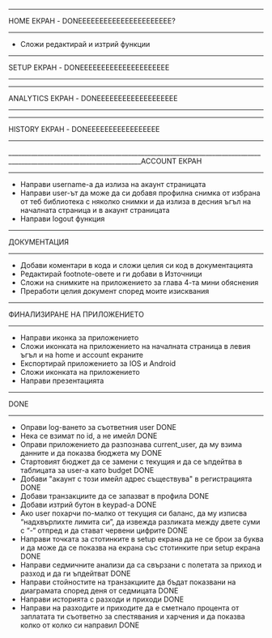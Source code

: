 _______________________________________________________________________________________________________________________
HOME ЕКРАН - DONEEEEEEEEEEEEEEEEEEEEEE?
_______________________________________________________________________________________________________________________
* Сложи редактирай и изтрий функции
_______________________________________________________________________________________________________________________
SETUP ЕКРАН - DONEEEEEEEEEEEEEEEEEEEEE
_______________________________________________________________________________________________________________________

_______________________________________________________________________________________________________________________
ANALYTICS ЕКРАН - DONEEEEEEEEEEEEEEEEEEE
_______________________________________________________________________________________________________________________

_______________________________________________________________________________________________________________________
HISTORY ЕКРАН - DONEEEEEEEEEEEEEEEEE
_______________________________________________________________________________________________________________________

_______________________________________________________________________________________________________________________ACCOUNT ЕКРАН
_______________________________________________________________________________________________________________________
* Направи username-а да излиза на акаунт страницата 
* Направи user-ът да може да си добавя профилна снимка от избрана от теб библиотека с няколко снимки и да излиза в десния ъгъл на началната страница и в акаунт страницата
* Направи logout функция

_______________________________________________________________________________________________________________________
ДОКУМЕНТАЦИЯ
_______________________________________________________________________________________________________________________
* Добави коментари в кода и сложи целия си код в документацията
* Редактирай footnote-овете и ги добави в Източници
* Сложи на снимките на приложението за глава 4-та мини обяснения
* Преработи целия документ според моите изисквания

_______________________________________________________________________________________________________________________
ФИНАЛИЗИРАНЕ НА ПРИЛОЖЕНИЕТО
_______________________________________________________________________________________________________________________
* Направи иконка за приложението
* Сложи иконката на приложението на началната страница в левия ъгъл и на home и account екраните
* Експортирай приложението за IOS и Android
* Сложи иконката на приложението
* Направи презентацията

_______________________________________________________________________________________________________________________
DONE
_______________________________________________________________________________________________________________________
* Оправи log-ването за съответния user DONE
* Нека се взимат по id, а не имейл DONE
* Оправи приложението да разпознава current_user, да му взима данните и да показва бюджета му DONE
* Стартовият бюджет да се замени с текущия и да се ъпдейтва в таблицата за user-а като budget DONE
* Добави "акаунт с този имейл адрес съществува" в регистрацията DONE
* Добави транзакциите да се запазват в профила DONE
* Добави изтрий бутон в keypad-а DONE
* Ако user похарчи по-малко от текущия си баланс, да му изписва “надхвърлихте лимита си”, да извежда разликата между двете суми с “-“ отпред и да стават червени цифрите DONE
* Направи точката за стотинките в setup екрана да не се брои за буква и да може да се показва на екрана със стотинките при setup екрана DONE
* Направи седмичните анализи да са свързани с полетата за приход и разход и да ги ъпдейтват DONE
* Направи стойностите на транзакциите да бъдат показвани на диаграмата според деня от седмицата DONE
* Направи историята с разходи и приходи DONE
* Направи на разходите и приходите да е сметнало процента от заплатата ти съответно за спестявания и харчения и да показва колко от колко си направил DONE

    